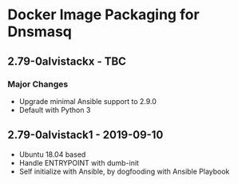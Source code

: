 # Docker Image Packaging for Dnsmasq

## 2.79-0alvistackx - TBC

### Major Changes

  - Upgrade minimal Ansible support to 2.9.0
  - Default with Python 3

## 2.79-0alvistack1 - 2019-09-10

  - Ubuntu 18.04 based
  - Handle ENTRYPOINT with dumb-init
  - Self initialize with Ansible, by dogfooding with Ansible Playbook
